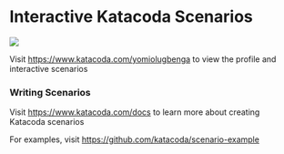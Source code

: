 # Interactive Katacoda Scenarios

[![](http://shields.katacoda.com/katacoda/yomiolugbenga/count.svg)](https://www.katacoda.com/yomiolugbenga "Get your profile on Katacoda.com")

Visit https://www.katacoda.com/yomiolugbenga to view the profile and interactive scenarios

### Writing Scenarios
Visit https://www.katacoda.com/docs to learn more about creating Katacoda scenarios

For examples, visit https://github.com/katacoda/scenario-example
